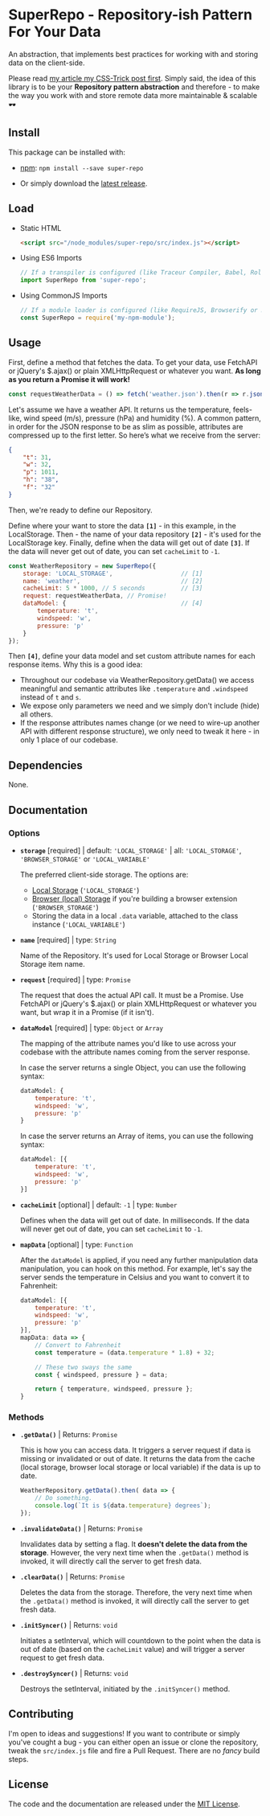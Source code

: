 # SuperRepo - Repository-ish Pattern For Your Data

An abstraction, that implements best practices for working with and storing data on the client-side.

Please read [my article my CSS-Trick post first](https://paper.dropbox.com/doc/The-Importance-Of-JavaScript-Abstractions-When-Working-With-Remote-Data-72Nk1RlDSfmgc78LO2Rpd). Simply said, the idea of this library is to be your **Repository pattern abstraction** and therefore - to make the way you work with and store remote data more maintainable & scalable :dark_sunglasses: 

## Install

This package can be installed with:

- [npm](https://www.npmjs.com/package/super-repo): `npm install --save super-repo`

- Or simply download the [latest release](https://github.com/superKalo/repository/releases).


## Load

- Static HTML

    ```html
    <script src="/node_modules/super-repo/src/index.js"></script>
    ```

- Using ES6 Imports

    ```javascript
    // If a transpiler is configured (like Traceur Compiler, Babel, Rollup or Webpack):
    import SuperRepo from 'super-repo';
    ```

- Using CommonJS Imports
    ```javascript
    // If a module loader is configured (like RequireJS, Browserify or Neuter):
    const SuperRepo = require('my-npm-module');
    ```

## Usage

First, define a method that fetches the data. To get your data, use FetchAPI or jQuery's $.ajax() or plain XMLHttpRequest or whatever you want. **As long as you return a Promise it will work!**

```javascript
const requestWeatherData = () => fetch('weather.json').then(r => r.json());
```

Let's assume we have a weather API. It returns us the temperature, feels-like, wind speed (m/s), pressure (hPa) and humidity (%). A common pattern, in order for the JSON response to be as slim as possible, attributes are compressed up to the first letter. So here’s what we receive from the server:

```json
{
    "t": 31,
    "w": 32,
    "p": 1011,
    "h": "38",
    "f": "32"
}
```

Then, we're ready to define our Repository.

Define where your want to store the data **`[1]`** - in this example, in the LocalStorage. Then - the name of your data repository **`[2]`** - it's used for the LocalStorage key. Finally, define when the data will get out of date **`[3]`**. If the data will never get out of date, you can set `cacheLimit` to `-1`.

```javascript
const WeatherRepository = new SuperRepo({
    storage: 'LOCAL_STORAGE',                   // [1]
    name: 'weather',                            // [2]
    cacheLimit: 5 * 1000, // 5 seconds          // [3]
    request: requestWeatherData, // Promise!
    dataModel: {                                // [4]
        temperature: 't',
        windspeed: 'w',
        pressure: 'p'
    }
});
```

Then **`[4]`**, define your data model and set custom attribute names for each response items. Why this is a good idea:
- Throughout our codebase via WeatherRepository.getData() we access meaningful and semantic attributes like `.temperature` and `.windspeed` instead of `t` and `s`.
- We expose only parameters we need and we simply don't include (hide) all others.
- If the response attributes names change (or we need to wire-up another API with different response structure), we only need to tweak it here - in only 1 place of our codebase.

## Dependencies

None.

## Documentation

### Options
- **`storage`** [required] | default: `'LOCAL_STORAGE'` | all: `'LOCAL_STORAGE'`, `'BROWSER_STORAGE'` or `'LOCAL_VARIABLE'`

    The preferred client-side storage. The options are:

    - [Local Storage](https://developer.mozilla.org/en-US/docs/Web/API/Window/localStorage) (`'LOCAL_STORAGE'`)
    - [Browser (local) Storage](https://developer.mozilla.org/en-US/Add-ons/WebExtensions/API/) if you're building a browser extension (`'BROWSER_STORAGE'`)
    - Storing the data in a local `.data` variable, attached to the class instance (`'LOCAL_VARIABLE'`)

- **`name`** [required] | type: `String`

    Name of the Repository. It's used for Local Storage or Browser Local Storage item name.

- **`request`** [required] | type: `Promise`

    The request that does the actual API call. It must be a Promise. Use FetchAPI or jQuery's $.ajax() or plain XMLHttpRequest or whatever you want, but wrap it in a Promise (if it isn't).

- **`dataModel`** [required] | type: `Object` or `Array`

    The mapping of the attribute names you'd like to use across your codebase with the attribute names coming from the server response.

    In case the server returns a single Object, you can use the following syntax:

    ```javascript
    dataModel: {
        temperature: 't',
        windspeed: 'w',
        pressure: 'p'
    }
    ```

    In case the server returns an Array of items, you can use the following syntax:

    ```javascript
    dataModel: [{
        temperature: 't',
        windspeed: 'w',
        pressure: 'p'
    }]
    ```

- **`cacheLimit`** [optional] | default: `-1` | type: `Number`

    Defines when the data will get out of date. In milliseconds. If the data will never get out of date, you can set `cacheLimit` to `-1`.

- **`mapData`** [optional] | type: `Function`

    After the `dataModel` is applied, if you need any further manipulation data manipulation, you can hook on this method. For example, let's say the server sends the temperature in Celsius and you want to convert it to Fahrenheit:

    ```javascript
    dataModel: [{
        temperature: 't',
        windspeed: 'w',
        pressure: 'p'
    }],
    mapData: data => {
        // Convert to Fahrenheit
        const temperature = (data.temperature * 1.8) + 32;

        // These two sways the same
        const { windspeed, pressure } = data;

        return { temperature, windspeed, pressure };
    }
    ```

### Methods

- **`.getData()`** | Returns: `Promise`

    This is how you can access data. It triggers a server request if data is missing or invalidated or out of date. It returns the data from the cache (local storage, browser local storage or local variable) if the data is up to date.

    ```javascript
    WeatherRepository.getData().then( data => {
        // Do something.
        console.log(`It is ${data.temperature} degrees`);
    });
    ```

- **`.invalidateData()`** | Returns: `Promise`

    Invalidates data by setting a flag. It **doesn't delete the data from the storage**. However, the very next time when the `.getData()` method is invoked, it will directly call the server to get fresh data.

- **`.clearData()`**  | Returns: `Promise`

    Deletes the data from the storage. Therefore, the very next time when the `.getData()` method is invoked, it will directly call the server to get fresh data.

- **`.initSyncer()`** | Returns: `void`

    Initiates a setInterval, which will countdown to the point when the data is out of date (based on the `cacheLimit` value) and will trigger a server request to get fresh data.

- **`.destroySyncer()`**  | Returns: `void`

    Destroys the setInterval, initiated by the `.initSyncer()` method.


## Contributing
I'm open to ideas and suggestions! If you want to contribute or simply you've cought a bug - you can either open an issue or clone the repository, tweak the `src/index.js` file and fire a Pull Request. There are no *fancy* build steps.


## License
The code and the documentation are released under the [MIT License](https://github.com/superKalo/repository/blob/master/LICENSE).
